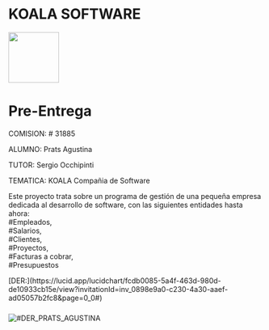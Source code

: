 # KOALA SOFTWARE <br/> 
<img src="https://media.giphy.com/media/hXID9QeNqIaYRZMWZX/giphy.gif" width="100"> 
     
<h1> Pre-Entrega </h1>
<p>COMISION: # 31885<p/> 
<p>ALUMNO: Prats Agustina<p/> 
<p>TUTOR: Sergio Occhipinti <p/> 
<p>TEMATICA: KOALA Compañia de Software<p/>
<p>Este proyecto trata sobre un programa de gestión de una pequeña empresa dedicada al desarrollo de software, con las siguientes entidades hasta ahora: <br/>
#Empleados, <br/>
#Salarios, <br/>
#Clientes, <br/> 
#Proyectos, <br/>
#Facturas a cobrar, <br/>
#Presupuestos <p/> 
[DER:](https://lucid.app/lucidchart/fcdb0085-5a4f-463d-980d-de10933cb15e/view?invitationId=inv_0898e9a0-c230-4a30-aaef-ad05057b2fc8&page=0_0#)<br/>

###

![#DER_PRATS_AGUSTINA](https://user-images.githubusercontent.com/59830072/163739392-c9b859e3-174b-46a5-b065-a9e6046a63da.png)

